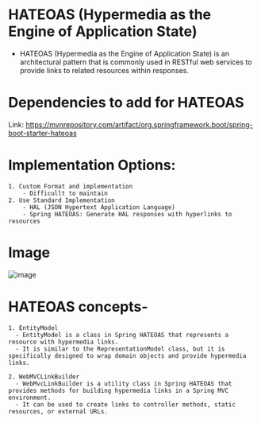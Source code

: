 # HATEOAS (Hypermedia as the Engine of Application State)
  - HATEOAS (Hypermedia as the Engine of Application State) is an architectural pattern that is commonly used in RESTful web services to provide links to related resources within responses.

# Dependencies to add for HATEOAS

Link: https://mvnrepository.com/artifact/org.springframework.boot/spring-boot-starter-hateoas

# Implementation Options:
    1. Custom Format and implementation
        - Difficullt to maintain
    2. Use Standard Implementation 
        - HAL (JSON Hypertext Application Language)
        - Spring HATEOAS: Generate HAL responses with hyperlinks to resources
        
# Image
![image](https://user-images.githubusercontent.com/84695818/234446816-7f9200a5-653a-4ee7-b758-83aaca370cd1.png)

# HATEOAS concepts-

	1. EntityModel
      - EntityModel is a class in Spring HATEOAS that represents a resource with hypermedia links. 
      - It is similar to the RepresentationModel class, but it is specifically designed to wrap domain objects and provide hypermedia links.
      
	2. WebMVCLinkBuilder
      - WebMvcLinkBuilder is a utility class in Spring HATEOAS that provides methods for building hypermedia links in a Spring MVC environment. 
      - It can be used to create links to controller methods, static resources, or external URLs.
